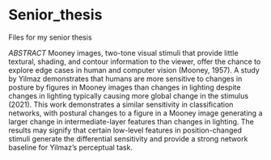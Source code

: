 # Senior_thesis
Files for my senior thesis

*ABSTRACT*
Mooney images, two-tone visual stimuli that provide little textural, shading, and contour information to the viewer, 
offer the chance to explore edge cases in human and computer vision (Mooney, 1957). A study by Yilmaz demonstrates 
that humans are more sensitive to changes in posture by figures in Mooney images than changes in lighting despite 
changes in lighting typically causing more global change in the stimulus (2021). This work demonstrates a similar sensitivity 
in classification networks, with postural changes to a figure in a Mooney image generating a larger change in 
intermediate-layer features than changes in lighting. The results may signify that certain low-level features in 
position-changed stimuli generate the differential sensitivity and provide a strong network baseline for Yilmaz’s 
perceptual task.
